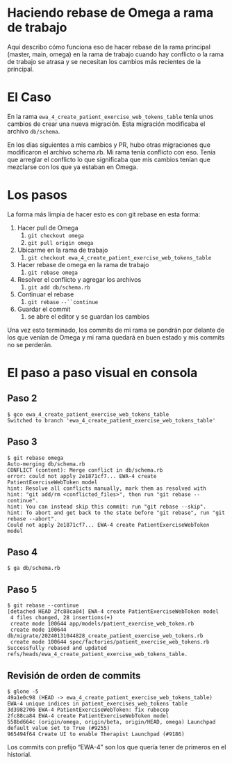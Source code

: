 # Haciendo rebase de Omega a rama de trabajo
Aquí describo cómo funciona eso de hacer rebase de la rama principal (master, main, omega) en la rama de trabajo cuando hay conflicto o la rama de trabajo se atrasa y se necesitan los cambios más recientes de la principal.

# El Caso

En la rama `ewa_4_create_patient_exercise_web_tokens_table` tenía unos cambios de crear una nueva migración. Esta migración modificaba el archivo `db/schema`.

En los días siguientes a mis cambios y PR, hubo otras migraciones que modificaron el archivo schema.rb. Mi rama tenía conflicto con eso. Tenía que arreglar el conflicto lo que significaba que mis cambios tenían que mezclarse con los que ya estaban en Omega.

# Los pasos

La forma más limpia de hacer esto es con git rebase en esta forma:

1. Hacer pull de Omega
    1. `git checkout omega`
    2. `git pull origin omega`
2. Ubicarme en la rama de trabajo
    1. `git checkout ewa_4_create_patient_exercise_web_tokens_table`
3. Hacer rebase de omega en la rama de trabajo
    1. `git rebase omega`
4. Resolver el conflicto y agregar los archivos
    1. `git add db/schema.rb`
5. Continuar el rebase
    1. `git rebase` `--``continue`
6. Guardar el commit
    1. se abre el editor y se guardan los cambios

Una vez esto terminado, los commits de mi rama se pondrán por delante de los que venían de Omega y mi rama quedará en buen estado y mis commits no se perderán.

# El paso a paso visual en consola
## Paso 2
    $ gco ewa_4_create_patient_exercise_web_tokens_table 
    Switched to branch 'ewa_4_create_patient_exercise_web_tokens_table'


## Paso 3
    $ git rebase omega
    Auto-merging db/schema.rb
    CONFLICT (content): Merge conflict in db/schema.rb
    error: could not apply 2e1871cf7... EWA-4 create PatientExerciseWebToken model
    hint: Resolve all conflicts manually, mark them as resolved with
    hint: "git add/rm <conflicted_files>", then run "git rebase --continue".
    hint: You can instead skip this commit: run "git rebase --skip".
    hint: To abort and get back to the state before "git rebase", run "git rebase --abort".
    Could not apply 2e1871cf7... EWA-4 create PatientExerciseWebToken model


## Paso 4
    $ ga db/schema.rb


## Paso 5
    $ git rebase --continue
    [detached HEAD 2fc88ca84] EWA-4 create PatientExerciseWebToken model
     4 files changed, 28 insertions(+)
     create mode 100644 app/models/patient_exercise_web_token.rb
     create mode 100644 db/migrate/20240131044828_create_patient_exercise_web_tokens.rb
     create mode 100644 spec/factories/patient_exercise_web_tokens.rb
    Successfully rebased and updated refs/heads/ewa_4_create_patient_exercise_web_tokens_table.


## Revisión de orden de commits
    $ glone -5
    49a1e0c98 (HEAD -> ewa_4_create_patient_exercise_web_tokens_table) EWA-4 unique indices in patient_exercises_web_tokens table
    3d3982706 EWA-4 PatientExerciseWebToken: fix rubocop
    2fc88ca84 EWA-4 create PatientExerciseWebToken model
    558bd664c (origin/omega, origin/beta, origin/HEAD, omega) Launchpad default value set to True (#9255)
    965494f64 Create UI to enable Therapist Launchpad (#9186)

Los commits con prefijo “EWA-4” son los que quería tener de primeros en el historial.


